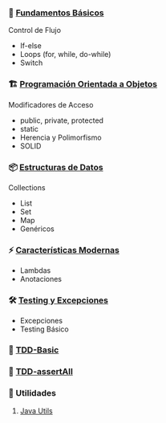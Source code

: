 ### 🔰 [Fundamentos Básicos](control-de-flujo.md)
   Control de Flujo
   - If-else
   - Loops (for, while, do-while)
   - Switch

### 🏗 [Programación Orientada a Objetos](programacion-orientada-objetos.md)
   Modificadores de Acceso
   - public, private, protected
   - static
   - Herencia y Polimorfismo
   - SOLID

### 📦 [Estructuras de Datos](estructuras-de-datos.md)
   Collections
   - List
   - Set
   - Map
   - Genéricos

### ⚡ [Características Modernas](caracteristicas-modernas.md)
   - Lambdas
   - Anotaciones

### 🛠 [Testing y Excepciones](testing-y-excepciones.md)
   - Excepciones
   - Testing Básico

### 🔧 [TDD-Basic](tdd-basic.md)

### 🔧 [TDD-assertAll](tdd-y-assertAll.md)

### 🔧 Utilidades
1. [Java Utils](utils/java-utils.md)









